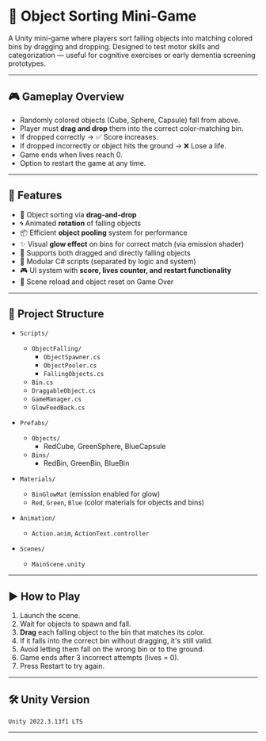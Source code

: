 # 🧠 Object Sorting Mini-Game

A Unity mini-game where players sort falling objects into matching colored bins by dragging and dropping. Designed to test motor skills and categorization — useful for cognitive exercises or early dementia screening prototypes.

---

## 🎮 Gameplay Overview

- Randomly colored objects (Cube, Sphere, Capsule) fall from above.
- Player must **drag and drop** them into the correct color-matching bin.
- If dropped correctly → ✅ Score increases.
- If dropped incorrectly or object hits the ground → ❌ Lose a life.
- Game ends when lives reach 0.
- Option to restart the game at any time.

---

## 🚀 Features

- 🎯 Object sorting via **drag-and-drop**
- 🌀 Animated **rotation** of falling objects
- 📦 Efficient **object pooling** system for performance
- ✨ Visual **glow effect** on bins for correct match (via emission shader)
- 🧠 Supports both dragged and directly falling objects
- 🧩 Modular C# scripts (separated by logic and system)
- 🎮 UI system with **score, lives counter, and restart functionality**
- 🔁 Scene reload and object reset on Game Over

---

## 📂 Project Structure

- `Scripts/`
  - `ObjectFalling/`
    - `ObjectSpawner.cs`
    - `ObjectPooler.cs`
    - `FallingObjects.cs`
  - `Bin.cs`
  - `DraggableObject.cs`
  - `GameManager.cs`
  - `GlowFeedBack.cs`

- `Prefabs/`
  - `Objects/`
    - RedCube, GreenSphere, BlueCapsule
  - `Bins/`
    - RedBin, GreenBin, BlueBin

- `Materials/`
  - `BinGlowMat` (emission enabled for glow)
  - `Red`, `Green`, `Blue` (color materials for objects and bins)

- `Animation/`
  - `Action.anim`, `ActionText.controller`

- `Scenes/`
  - `MainScene.unity`


---

## ▶️ How to Play

1. Launch the scene.
2. Wait for objects to spawn and fall.
3. **Drag** each falling object to the bin that matches its color.
4. If it falls into the correct bin without dragging, it's still valid.
5. Avoid letting them fall on the wrong bin or to the ground.
6. Game ends after 3 incorrect attempts (lives = 0).
7. Press Restart to try again.

---

## 🛠 Unity Version
 `Unity 2022.3.13f1 LTS`  


---


